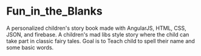 # Fun_in_the_Blanks
A personalized children's story book made with AngularJS, HTML, CSS, JSON, and firebase. A children's mad libs style story where the child can take part in classic fairy tales.
Goal is to Teach child to spell their name and some basic words.
